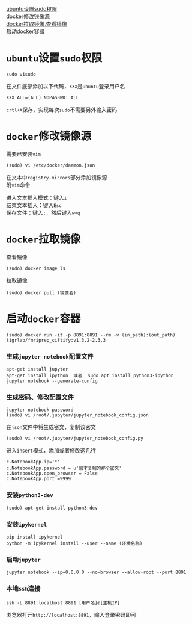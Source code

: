 [ubuntu设置sudo权限](#ubuntu设置sudo权限)  
[docker修改镜像源](#docker修改镜像源)  
[docker拉取镜像,查看镜像](#docker拉取镜像)  
[启动docker容器](#启动docker容器)  



# `ubuntu`设置`sudo`权限
    sudo visudo
    
在文件底部添加以下代码，`XXX`是`ubuntu`登录用户名  
    
    XXX ALL=(ALL) NOPASSWD: ALL 
`crtl+X`保存，实现每次`sudo`不需要另外输入密码

# `docker`修改镜像源
需要已安装`vim`

    (sudo) vi /etc/docker/daemon.json  

在文本中`registry-mirrors`部分添加镜像源  
附`vim`命令    

进入文本插入模式：键入`i`  
结束文本插入：键入`Esc`  
保存文件：键入`:`，然后键入`w+q`  

# `docker`拉取镜像
查看镜像  

    (sudo) docker image ls  

拉取镜像

    (sudo) docker pull (镜像名)

# 启动`docker`容器

    (sudo) docker run -it -p 8891:8891 --rm -v (in_path):(out_path) tigrlab/fmriprep_ciftify:v1.3.2-2.3.3

### 生成`jupyter notebook`配置文件

    apt-get install jupyter
    apt-get install ipython  或者  sudo apt install python3-ipython
    jupyter notebook --generate-config

### 生成密码、修改配置文件  
    jupyter notebook password  
    (sudo) vi /root/.jupyter/jupyter_notebook_config.json   

在`json`文件中将生成密文，复制该密文  

    (sudo) vi /root/.jupyter/jupyter_notebook_config.py  

进入`insert`模式，添加或者修改这几行

    c.NotebookApp.ip='*'  
    c.NotebookApp.password = u'刚才复制的那个密文'  
    c.NotebookApp.open_browser = False  
    c.NotebookApp.port =9999   

### 安装`python3-dev`  

    (sudo) apt-get install python3-dev

### 安装`ipykernel`  

    pip install ipykernel
    python -m ipykernel install --user --name (环境名称)

### 启动`jupyter`

    jupyter notebook --ip=0.0.0.0 --no-browser --allow-root --port 8891

### 本地`ssh`连接

    ssh -L 8891:localhost:8891 [用户名]@[主机IP]

浏览器打开`http://localhost:8891`，输入登录密码即可


